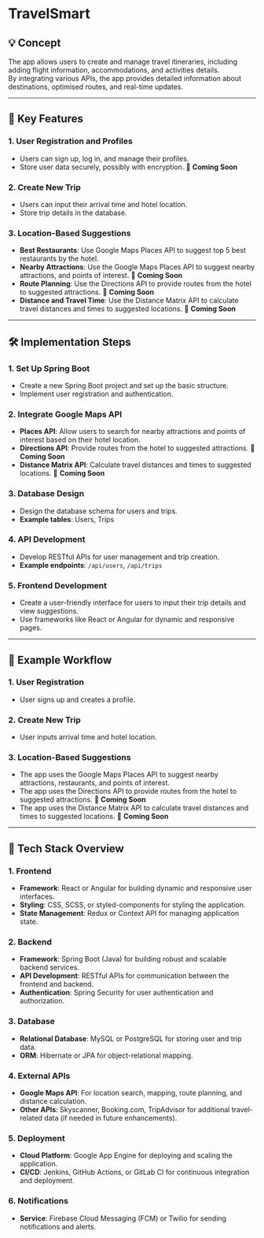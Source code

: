 # TravelSmart

## 💡 Concept
The app allows users to create and manage travel itineraries, including adding flight information, accommodations, and activities details.  
By integrating various APIs, the app provides detailed information about destinations, optimised routes, and real-time updates.

---

## 🔑 Key Features

### 1. User Registration and Profiles
* Users can sign up, log in, and manage their profiles.
* Store user data securely, possibly with encryption. 🔶 **Coming Soon**

### 2. Create New Trip
* Users can input their arrival time and hotel location.
* Store trip details in the database.

### 3. Location-Based Suggestions
* **Best Restaurants**: Use Google Maps Places API to suggest top 5 best restaurants by the hotel.
* **Nearby Attractions**: Use the Google Maps Places API to suggest nearby attractions, and points of interest. 🔶 **Coming Soon**
* **Route Planning**: Use the Directions API to provide routes from the hotel to suggested attractions. 🔶 **Coming Soon**
* **Distance and Travel Time**: Use the Distance Matrix API to calculate travel distances and times to suggested locations. 🔶 **Coming Soon**

---

## 🛠 Implementation Steps

### 1. Set Up Spring Boot
* Create a new Spring Boot project and set up the basic structure.
* Implement user registration and authentication.

### 2. Integrate Google Maps API
* **Places API**: Allow users to search for nearby attractions and points of interest based on their hotel location.
* **Directions API**: Provide routes from the hotel to suggested attractions. 🔶 **Coming Soon**
* **Distance Matrix API**: Calculate travel distances and times to suggested locations. 🔶 **Coming Soon**

### 3. Database Design
* Design the database schema for users and trips.
* **Example tables**: Users, Trips

### 4. API Development
* Develop RESTful APIs for user management and trip creation.
* **Example endpoints**: `/api/users`, `/api/trips`

### 5. Frontend Development
* Create a user-friendly interface for users to input their trip details and view suggestions.
* Use frameworks like React or Angular for dynamic and responsive pages.

---

## 🧭 Example Workflow

### 1. User Registration
* User signs up and creates a profile.

### 2. Create New Trip
* User inputs arrival time and hotel location.

### 3. Location-Based Suggestions
* The app uses the Google Maps Places API to suggest nearby attractions, restaurants, and points of interest.
* The app uses the Directions API to provide routes from the hotel to suggested attractions. 🔶 **Coming Soon**
* The app uses the Distance Matrix API to calculate travel distances and times to suggested locations. 🔶 **Coming Soon**

---

## 🚀 Tech Stack Overview

### 1. Frontend
* **Framework**: React or Angular for building dynamic and responsive user interfaces.
* **Styling**: CSS, SCSS, or styled-components for styling the application.
* **State Management**: Redux or Context API for managing application state.

### 2. Backend
* **Framework**: Spring Boot (Java) for building robust and scalable backend services.
* **API Development**: RESTful APIs for communication between the frontend and backend.
* **Authentication**: Spring Security for user authentication and authorization.

### 3. Database
* **Relational Database**: MySQL or PostgreSQL for storing user and trip data.
* **ORM**: Hibernate or JPA for object-relational mapping.

### 4. External APIs
* **Google Maps API**: For location search, mapping, route planning, and distance calculation.
* **Other APIs**: Skyscanner, Booking.com, TripAdvisor for additional travel-related data (if needed in future enhancements).

### 5. Deployment
* **Cloud Platform**: Google App Engine for deploying and scaling the application.
* **CI/CD**: Jenkins, GitHub Actions, or GitLab CI for continuous integration and deployment.

### 6. Notifications
* **Service**: Firebase Cloud Messaging (FCM) or Twilio for sending notifications and alerts.
